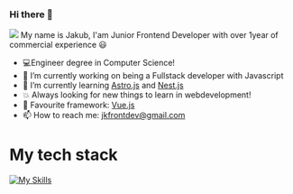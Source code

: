 ### Hi there 👋

<!--
**qqbn/qqbn** is a ✨ _special_ ✨ repository because its `README.md` (this file) appears on your GitHub profile.

Here are some ideas to get you started:

- 🔭 I’m currently working on ...
- 🌱 I’m currently learning ...
- 👯 I’m looking to collaborate on ...
- 🤔 I’m looking for help with ...
- 💬 Ask me about ...
- 📫 How to reach me: ...
- 😄 Pronouns: ...
- ⚡ Fun fact: ...
-->
![](https://komarev.com/ghpvc/?usernameqqbn&label=PROFILE+VIEWS&color=blueviolet)
My name is Jakub, I'am Junior Frontend Developer with over 1year of commercial experience 😃
- 💻Engineer degree in Computer Science!
- 🔭 I’m currently working on being a Fullstack developer with Javascript
- 🌱 I’m currently learning [Astro.js](https://astro.build/) and [Nest.js](https://nestjs.com/)
- 💥 Always looking for new things to learn in webdevelopment!
- 💚 Favourite framework: [Vue.js](https://vuejs.org/)
- 📫 How to reach me: jkfrontdev@gmail.com

# My tech stack
[![My Skills](https://skillicons.dev/icons?i=js,html,css,sass,bootstrap,vue,nuxt,astro,nodejs,express,nest,xd,php,laravel,mysql,&perline=4)](https://skillicons.dev)
